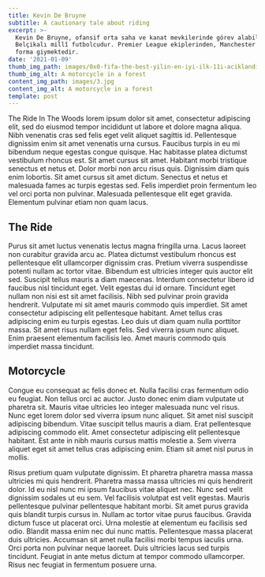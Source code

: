 ```yaml
---
title: Kevin De Bruyne
subtitle: A cautionary tale about riding
excerpt: >-
  Kevin De Bruyne, ofansif orta saha ve kanat mevkilerinde görev alabilen
  Belçikalı millî futbolcudur. Premier League ekiplerinden, Manchester City'de
  forma giymektedir. 
date: '2021-01-09'
thumb_img_path: images/0x0-fifa-the-best-yilin-en-iyi-ilk-11i-aciklandi-1608237153192.jpg
thumb_img_alt: A motorcycle in a forest
content_img_path: images/3.jpg
content_img_alt: A motorcycle in a forest
template: post
---
```


The Ride In The Woods lorem ipsum dolor sit amet, consectetur adipiscing elit, sed do eiusmod tempor incididunt ut labore et dolore magna aliqua. Nibh venenatis cras sed felis eget velit aliquet sagittis id. Pellentesque dignissim enim sit amet venenatis urna cursus. Faucibus turpis in eu mi bibendum neque egestas congue quisque. Hac habitasse platea dictumst vestibulum rhoncus est. Sit amet cursus sit amet. Habitant morbi tristique senectus et netus et. Dolor morbi non arcu risus quis. Dignissim diam quis enim lobortis. Sit amet cursus sit amet dictum. Senectus et netus et malesuada fames ac turpis egestas sed. Felis imperdiet proin fermentum leo vel orci porta non pulvinar. Malesuada pellentesque elit eget gravida. Elementum pulvinar etiam non quam lacus.

## The Ride

Purus sit amet luctus venenatis lectus magna fringilla urna. Lacus laoreet non curabitur gravida arcu ac. Platea dictumst vestibulum rhoncus est pellentesque elit ullamcorper dignissim cras. Pretium viverra suspendisse potenti nullam ac tortor vitae. Bibendum est ultricies integer quis auctor elit sed. Suscipit tellus mauris a diam maecenas. Interdum consectetur libero id faucibus nisl tincidunt eget. Velit egestas dui id ornare. Tincidunt eget nullam non nisi est sit amet facilisis. Nibh sed pulvinar proin gravida hendrerit. Vulputate mi sit amet mauris commodo quis imperdiet. Sit amet consectetur adipiscing elit pellentesque habitant. Amet tellus cras adipiscing enim eu turpis egestas. Leo duis ut diam quam nulla porttitor massa. Sit amet risus nullam eget felis. Sed viverra ipsum nunc aliquet. Enim praesent elementum facilisis leo. Amet mauris commodo quis imperdiet massa tincidunt.

## Motorcycle

Congue eu consequat ac felis donec et. Nulla facilisi cras fermentum odio eu feugiat. Non tellus orci ac auctor. Justo donec enim diam vulputate ut pharetra sit. Mauris vitae ultricies leo integer malesuada nunc vel risus. Nunc eget lorem dolor sed viverra ipsum nunc aliquet. Sit amet nisl suscipit adipiscing bibendum. Vitae suscipit tellus mauris a diam. Erat pellentesque adipiscing commodo elit. Amet consectetur adipiscing elit pellentesque habitant. Est ante in nibh mauris cursus mattis molestie a. Sem viverra aliquet eget sit amet tellus cras adipiscing enim. Etiam sit amet nisl purus in mollis.

Risus pretium quam vulputate dignissim. Et pharetra pharetra massa massa ultricies mi quis hendrerit. Pharetra massa massa ultricies mi quis hendrerit dolor. Id eu nisl nunc mi ipsum faucibus vitae aliquet nec. Nunc sed velit dignissim sodales ut eu sem. Vel facilisis volutpat est velit egestas. Mauris pellentesque pulvinar pellentesque habitant morbi. Sit amet purus gravida quis blandit turpis cursus in. Nullam ac tortor vitae purus faucibus. Gravida dictum fusce ut placerat orci. Urna molestie at elementum eu facilisis sed odio. Blandit massa enim nec dui nunc mattis. Pellentesque massa placerat duis ultricies. Accumsan sit amet nulla facilisi morbi tempus iaculis urna. Orci porta non pulvinar neque laoreet. Duis ultricies lacus sed turpis tincidunt. Feugiat in ante metus dictum at tempor commodo ullamcorper. Risus nec feugiat in fermentum posuere urna.
